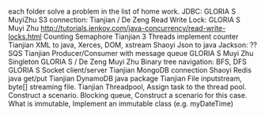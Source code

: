 
each folder solve a problem in the list of home work.
JDBC: GLORIA S   MuyiZhu
S3 connection:	Tianjian / De Zeng
Read Write Lock:	GLORIA S    Muyi Zhu  http://tutorials.jenkov.com/java-concurrency/read-write-locks.html 
Counting Semaphore 		Tianjian
3 Threads implement counter   Tianjian
XML to java, Xerces, DOM, xstream  Shaoyi
Json to java Jackson: ??
SQS		Tianjian
Producer/Consumer with message queue GLORIA S Muyi Zhu
Singleton  GLORIA S / De Zeng Muyi Zhu
Binary tree navigation: BFS, DFS   GLORIA S
Socket client/server	Tianjian
MongoDB connection    Shaoyi
Redis java get/put	Tianjian
DynamoDB java package	Tianjian
File inputstream, byte[] streaming file.	Tianjian
Threadpool, Assign task to the thread pool. Construct a scenario. 
Blocking queue, Construct a scenario for this case.
What is immutable, Implement an immutable class (e.g. myDateTime) 

